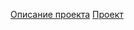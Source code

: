 [Описание проекта](https://praktikum.notion.site/7-92d71f38733d45af9b67baa7713f98f8)
[Проект](https://public.tableau.com/app/profile/sergei.prokudin/viz/Project_conf1/sheet17_1)
